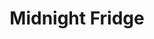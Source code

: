 ---
title: Midnight Fridge
category: paintings
series: -2015
year: 2014
image: midnight-fridge.jpg
size: 
materials: acrylic on canvas
---